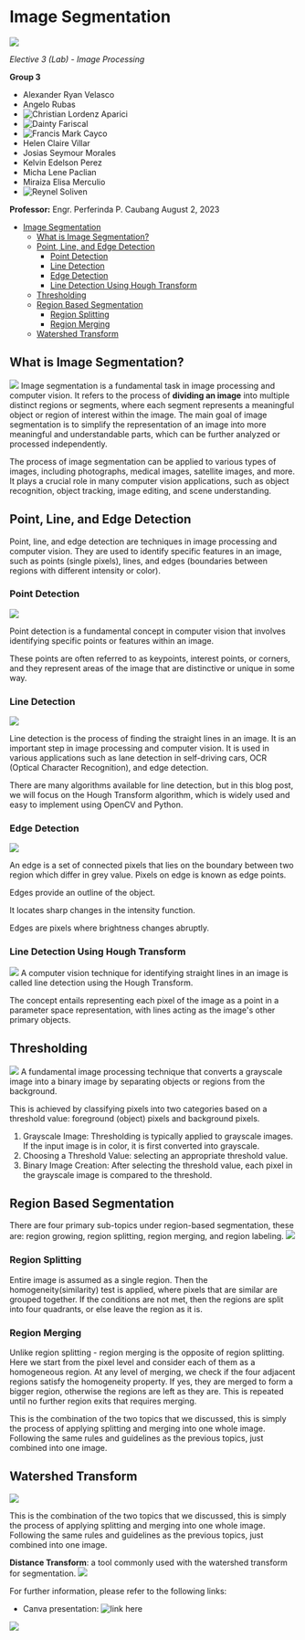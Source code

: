 # Image Segmentation
![](resources/images/2023-08-02-13-55-17.png)

*Elective 3 (Lab) - Image Processing*

**Group 3**
- Alexander Ryan Velasco
- Angelo Rubas
- ![Christian Lordenz Aparici](https://github.com/HansRedolf)
- ![Dainty Fariscal](https://github.com/mxnanzzz)
- ![Francis Mark Cayco](https://github.com/PeteCastle)
- Helen Claire Villar
- Josias Seymour Morales
- Kelvin Edelson Perez
- Micha Lene Paclian
- Miraiza Elisa Merculio
- ![Reynel Soliven](https://github.com/nel-25010)
  
**Professor:** Engr. Perferinda P. Caubang
August 2, 2023

- [Image Segmentation](#image-segmentation)
  - [What is Image Segmentation?](#what-is-image-segmentation)
  - [Point, Line, and Edge Detection](#point-line-and-edge-detection)
    - [Point Detection](#point-detection)
    - [Line Detection](#line-detection)
    - [Edge Detection](#edge-detection)
    - [Line Detection Using Hough Transform](#line-detection-using-hough-transform)
  - [Thresholding](#thresholding)
  - [Region Based Segmentation](#region-based-segmentation)
    - [Region Splitting](#region-splitting)
    - [Region Merging](#region-merging)
  - [Watershed Transform](#watershed-transform)

## What is Image Segmentation?
![](resources/images/2023-08-02-14-00-10.png)
Image segmentation is a fundamental task in image processing and computer vision. It refers to the process of **dividing an image** into multiple distinct regions or segments, where each segment represents a meaningful object or region of interest within the image. The main goal of image segmentation is to simplify the representation of an image into more meaningful and understandable parts, which can be further analyzed or processed independently.

The process of image segmentation can be applied to various types of images, including photographs, medical images, satellite images, and more. It plays a crucial role in many computer vision applications, such as object recognition, object tracking, image editing, and scene understanding.

## Point, Line, and Edge Detection
Point, line, and edge detection are techniques in image processing and computer vision. They are used to identify specific features in an image, such as points (single pixels), lines, and edges (boundaries between regions with different intensity or color).

### Point Detection
![](resources/images/2023-08-02-14-02-10.png)

Point detection is a fundamental concept in computer vision that involves identifying specific points or features within an image. 

These points are often referred to as keypoints, interest points, or corners, and they represent areas of the image that are distinctive or unique in some way.


### Line Detection
![](resources/images/2023-08-02-14-03-12.png)

Line detection is the process of finding the straight lines in an image. It is an important step in image processing and computer vision. It is used in various applications such as lane detection in self-driving cars, OCR (Optical Character Recognition), and edge detection.

There are many algorithms available for line detection, but in this blog post, we will focus on the Hough Transform algorithm, which is widely used and easy to implement using OpenCV and Python.


### Edge Detection
![](resources/images/2023-08-02-14-04-00.png)

An edge is a set of connected pixels that lies on the boundary between two region which differ in grey value. Pixels on edge is known as edge points.

Edges provide an outline of the object.

It locates sharp changes in the intensity function.

Edges are pixels where brightness changes abruptly.

### Line Detection Using Hough Transform
![](resources/images/2023-08-02-14-04-59.png)
A computer vision technique for identifying straight lines in an image is called line detection using the Hough Transform. 

The concept entails representing each pixel of the image as a point in a parameter space representation, with lines acting as the image's other primary objects. 

## Thresholding
![](resources/images/2023-08-02-14-06-13.png)
A fundamental image processing technique that converts a grayscale image into a binary image by separating objects or regions from the background. 

This is achieved by classifying pixels into two categories based on a threshold value: foreground (object) pixels and background pixels.

1. Grayscale Image: Thresholding is typically applied to grayscale images. If the input image is in color, it is first converted into grayscale.
2. Choosing a Threshold Value: selecting an appropriate threshold value.
3. Binary Image Creation: After selecting the threshold value, each pixel in the grayscale image is compared to the threshold.

## Region Based Segmentation
There are four primary sub-topics under region-based segmentation, these are: region growing, region splitting, region merging, and region labeling.
![](resources/images/2023-08-02-14-07-52.png)

### Region Splitting
Entire image is assumed as a single region. Then the homogeneity(similarity) test is applied, where pixels that are similar are grouped together. If the conditions are not met, then the regions are split into four quadrants, or else leave the region as it is.

### Region Merging
Unlike region splitting - region merging is the opposite of region splitting. Here we start from the pixel level and consider each of them as a homogeneous region. At any level of merging, we check if the four adjacent regions satisfy the homogeneity property. If yes, they are merged to form a bigger region, otherwise the regions are left as they are. This is repeated until no further region exits that requires merging. 

This is the combination of the two topics that we discussed, this is simply the process of applying splitting and merging into one whole image. Following the same rules and guidelines as the previous topics, just combined into one image.

## Watershed Transform
![](resources/images/2023-08-02-14-08-55.png)

This is the combination of the two topics that we discussed, this is simply the process of applying splitting and merging into one whole image. Following the same rules and guidelines as the previous topics, just combined into one image.

**Distance Transform**: a tool commonly used with the watershed transform for segmentation.
![](resources/images/2023-08-02-14-09-50.png)

For further information, please refer to the following links:
- Canva presentation: ![link here](https://www.canva.com/design/DAFpFdbgn1Y/-e0-Sxc6q45F6oV210GYfg/edit?utm_content=DAFpFdbgn1Y&utm_campaign=designshare&utm_medium=link2&utm_source=sharebutton)

![](resources/images/2023-08-02-14-11-32.png)